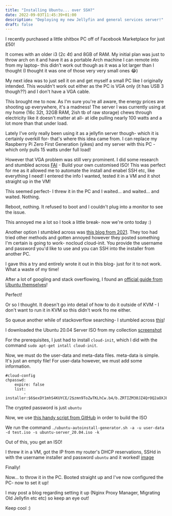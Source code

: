 ```yaml
---
title: "Installing Ubuntu... over SSH?"
date: 2022-09-03T11:45:39+01:00
description: "Deploying my new Jellyfin and general services server!"
draft: false
---
```


I recently purchased a little shitbox PC off of Facebook Marketplace for just £50!

It comes with an older i3 (2c 4t) and 8GB of RAM. My initial plan was just to throw arch on it and have it as a portable Arch machine I can remote into from my laptop- this didn't work out though as it was a lot larger than I thought (I thought it was one of those very very small ones 😂)

My next idea was to just sell it on and get myself a small PC like I originally intended. This wouldn't work out either as the PC is VGA only (it has USB 3 though??) and I don't have a VGA cable.

This brought me to now.
As I'm sure you're all aware, the energy prices are shooting up everywhere, it's a madness! 
The server I was currently using at my home (16c 32t, 32GB RAM, 2ish tb of raw storage) chews through electricity like it doesn't matter at all- at idle pulling nearly 100 watts and a lot more than that under load.

Lately I've only really been using it as a jellyfin server though- which it is certainly overkill for- that's where this idea came from. I can replace my Raspberry Pi Zero First Generation (yikes) and my server with this PC - which only pulls 15 watts under full load!

However that VGA problem was still very prominent.
I did some research and stumbled across [FAI](https://fai-project.org/FAIme/) - Build your own customised ISO! This was perfect for me as it allowed me to automate the install and enabel SSH etc, like everything I need! I entered the info I wanted, tested it in a VM and it shot straight up in the VM!

This seemed perfect- I threw it in the PC and I waited... and waited... and waited. Nothing.

Reboot, nothing. It refused to boot and I couldn't plug into a monitor to see the issue.

This annoyed me a lot so I took a little break- now we're onto today :)

Another option I stumbled across was [this blog from 2021](https://zameermanji.com/blog/2021/9/9/installing-ubuntu-20-04-over-ssh/). They too had tried other methods and gotten annoyed however they posted something I'm certain is going to work- nocloud cloud-init. You provide the username and password you'd like to use and you can SSH into the installer from another PC.

I gave this a try and entirely wrote it out in this blog- just for it to not work. What a waste of my time!

After a lot of googling and stack overflowing, I found an [official guide from Ubuntu themselves](https://ubuntu.com/server/docs/install/autoinstall-quickstart)!

Perfect!

Or so I thought. It doesn't go into detail of how to do it outside of KVM - I don't want to run it in KVM so this didn't work fro me either.

So queue another while of stackoverflow searching- I stumbled across [this](https://www.pugetsystems.com/labs/hpc/How-To-Make-Ubuntu-Autoinstall-ISO-with-Cloud-init-2213/)!

I downloaded the Ubuntu 20.04 Server ISO from my collection [screenshot](https://i.imgur.com/thP72NK.png)

For the prerequisites, I just had to install `cloud-init`, which I did with the command `sudo apt-get intall cloud-init`.

Now, we must do the user-data and meta-data files.
meta-data is simple. It's just an empty file!
For user-data however, we must add some information.
```
#cloud-config
chpasswd:
    expire: false
    list:
        - installer:$6$exDY1mhS4KUYCE/2$zmn9ToZwTKLhCw.b4/b.ZRTIZM30JZ4QrOQ2aOXJ8yk96xpcCof0kxKwuX1kqLG/ygbJ1f8wxED22bTL4F46P0
```
The crypted password is just `ubuntu`

Now, we use [this handy script from GitHub](https://github.com/covertsh/ubuntu-autoinstall-generator) in order to build the ISO

We run the command `./ubuntu-autoinstall-generator.sh -a -u user-data -d test.iso -s ubuntu-server_20.04.iso -k`

Out of this, you get an ISO!

I threw it in a VM, got the IP from my router's DHCP reservations, SSHd in with the username installer and password `ubuntu` and it worked!
[image](https://i.imgur.com/O42gJk7.png)

Finally!

Now... to throw it in the PC.
Booted straight up and I've now configured the PC- now to set it up!

I may post a blog regarding setting it up (Nginx Proxy Manager, Migrating Old Jellyfin etc etc) so keep an eye out!

Keep cool :)